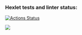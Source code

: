### Hexlet tests and linter status:
[![Actions Status](https://github.com/mariaborg/frontend-project-44/workflows/hexlet-check/badge.svg)](https://github.com/mariaborg/frontend-project-44/actions)

<a href="https://codeclimate.com/github/mariaborg/frontend-project-44/maintainability"><img src="https://api.codeclimate.com/v1/badges/d6af11b1e0dd5c26948d/maintainability" /></a>